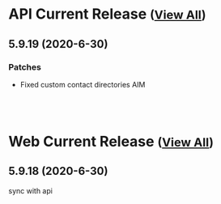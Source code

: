 
# API Current Release <small>([View All](/API.md))</small>
## 5.9.19 (2020-6-30)
### Patches 

- Fixed custom contact directories AIM

<br><br>
# Web Current Release <small>([View All](/Web.md))</small>
## 5.9.18 (2020-6-30)
sync with api

  